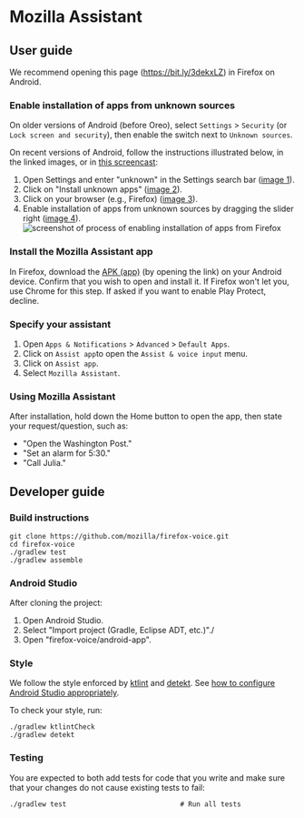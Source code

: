 # Mozilla Assistant

## User guide

We recommend opening this page (https://bit.ly/3dekxLZ) in Firefox on Android.

### Enable installation of apps from unknown sources

On older versions of Android (before Oreo), select `Settings` > `Security` (or `Lock screen and security`), then enable the switch next to `Unknown sources`. 

On recent versions of Android, follow the instructions illustrated below, in the linked images, or in [this screencast](https://github.com/mozilla/firefox-voice/mozilla-assistant/blob/master/doc/unknown-sources25.gif):

   1. Open Settings and enter "unknown" in the Settings search bar ([image 1](
   https://github.com/mozilla/firefox-voice/raw/master/android-app/doc/unknown-sources1.png)).
   2. Click on "Install unknown apps" ([image 2](https://github.com/mozilla/firefox-voice/raw/master/android-app/doc/unknown-sources2.png)).
   3. Click on your browser (e.g., Firefox) ([image 3](https://github.com/mozilla/firefox-voice/raw/master/android-app/doc/unknown-sources3.png)).
   4. Enable installation of apps from unknown sources by dragging the slider right ([image 4](https://github.com/mozilla/firefox-voice/raw/master/android-app/doc/unknown-sources4.png)).
![screenshot of process of enabling installation of apps from Firefox](https://github.com/mozilla/firefox-voice/raw/master/android-app/doc/unknown-sources-recent.png)

### Install the Mozilla Assistant app

In Firefox, download the [APK (app)](https://github.com/mozilla/firefox-voice/blob/master/android-app/app/release/app-release.apk?raw=true) (by opening the link) on your Android device. Confirm that you wish to open and install it. If Firefox won't let you, use Chrome for this step. If asked if you want to enable Play Protect, decline.
   
### Specify your assistant

1. Open `Apps & Notifications` > `Advanced` > `Default Apps`.
2. Click on `Assist app`to open the `Assist & voice input` menu.
3. Click on `Assist app`.
4. Select `Mozilla Assistant`.

### Using Mozilla Assistant

After installation, hold down the Home button to open the app, then state your request/question, such as:

 * "Open the Washington Post."
 * "Set an alarm for 5:30."
 * "Call Julia."

## Developer guide

### Build instructions

```
git clone https://github.com/mozilla/firefox-voice.git
cd firefox-voice
./gradlew test
./gradlew assemble
```

### Android Studio

After cloning the project:

1. Open Android Studio.
2. Select "Import project (Gradle, Eclipse ADT, etc.)"./
3. Open "firefox-voice/android-app".

### Style ###
We follow the style enforced by [ktlint](https://ktlint.github.io/) and [detekt](https://arturbosch.github.io/detekt/). See [how to configure Android Studio appropriately](https://github.com/pinterest/ktlint#option-1-recommended).

To check your style, run:

```
./gradlew ktlintCheck
./gradlew detekt
```
### Testing ###
You are expected to both add tests for code that you write and make sure that your changes do not
cause existing tests to fail:

```
./gradlew test                            # Run all tests
```
